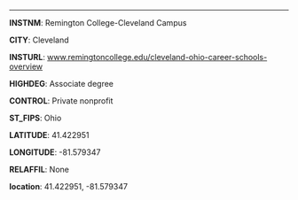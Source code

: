 
---
**INSTNM**: Remington College-Cleveland Campus

**CITY**: Cleveland

**INSTURL**: www.remingtoncollege.edu/cleveland-ohio-career-schools-overview

**HIGHDEG**: Associate degree

**CONTROL**: Private nonprofit

**ST_FIPS**: Ohio

**LATITUDE**: 41.422951

**LONGITUDE**: -81.579347

**RELAFFIL**: None

**location**: 41.422951, -81.579347
